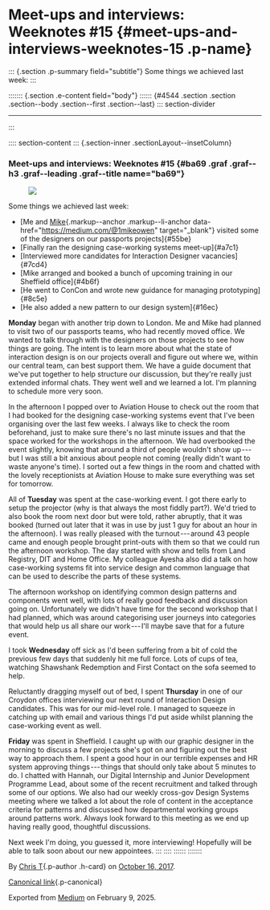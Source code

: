 <div>

# Meet-ups and interviews: Weeknotes #15 {#meet-ups-and-interviews-weeknotes-15 .p-name}

</div>

::: {.section .p-summary field="subtitle"}
Some things we achieved last week:
:::

::::::: {.section .e-content field="body"}
:::::: {#4544 .section .section .section--body .section--first .section--last}
::: section-divider

------------------------------------------------------------------------
:::

:::: section-content
::: {.section-inner .sectionLayout--insetColumn}
### Meet-ups and interviews: Weeknotes #15 {#ba69 .graf .graf--h3 .graf--leading .graf--title name="ba69"}

<figure id="3621" class="graf graf--figure graf-after--h3">
<img
src="https://cdn-images-1.medium.com/max/800/1*9Buhh7BHZO1O6OF7zrBqog.gif"
class="graf-image" data-image-id="1*9Buhh7BHZO1O6OF7zrBqog.gif"
data-width="480" data-height="270" />
</figure>

Some things we achieved last week:

-   [Me and [Mike](https://medium.com/@1mikeowen){.markup--anchor
    .markup--li-anchor data-href="https://medium.com/@1mikeowen"
    target="_blank"} visited some of the designers on our passports
    projects]{#55be}
-   [Finally ran the designing case-working systems meet-up]{#a7c1}
-   [Interviewed more candidates for Interaction Designer
    vacancies]{#7cd4}
-   [Mike arranged and booked a bunch of upcoming training in our
    Sheffield office]{#4b6f}
-   [He went to ConCon and wrote new guidance for managing
    prototyping]{#8c5e}
-   [He also added a new pattern to our design system]{#16ec}

**Monday** began with another trip down to London. Me and Mike had
planned to visit two of our passports teams, who had recently moved
office. We wanted to talk through with the designers on those projects
to see how things are going. The intent is to learn more about what the
state of interaction design is on our projects overall and figure out
where we, within our central team, can best support them. We have a
guide document that we've put together to help structure our discussion,
but they're really just extended informal chats. They went well and we
learned a lot. I'm planning to schedule more very soon.

In the afternoon I popped over to Aviation House to check out the room
that I had booked for the designing case-working systems event that I've
been organising over the last few weeks. I always like to check the room
beforehand, just to make sure there's no last minute issues and that the
space worked for the workshops in the afternoon. We had overbooked the
event slightly, knowing that around a third of people wouldn't show
up --- but I was still a bit anxious about people not coming (really
didn't want to waste anyone's time). I sorted out a few things in the
room and chatted with the lovely receptionists at Aviation House to make
sure everything was set for tomorrow.

All of **Tuesday** was spent at the case-working event. I got there
early to setup the projector (why is that always the most fiddly part?).
We'd tried to also book the room next door but were told, rather
abruptly, that it was booked (turned out later that it was in use by
just 1 guy for about an hour in the afternoon). I was really pleased
with the turnout --- around 43 people came and enough people brought
print-outs with them so that we could run the afternoon workshop. The
day started with show and tells from Land Registry, DIT and Home Office.
My colleague Ayesha also did a talk on how case-working systems fit into
service design and common language that can be used to describe the
parts of these systems.

The afternoon workshop on identifying common design patterns and
components went well, with lots of really good feedback and discussion
going on. Unfortunately we didn't have time for the second workshop that
I had planned, which was around categorising user journeys into
categories that would help us all share our work --- I'll maybe save
that for a future event.

<figure id="2248" class="graf graf--figure graf--iframe graf-after--p">

</figure>

I took **Wednesday** off sick as I'd been suffering from a bit of cold
the previous few days that suddenly hit me full force. Lots of cups of
tea, watching Shawshank Redemption and First Contact on the sofa seemed
to help.

Reluctantly dragging myself out of bed, I spent **Thursday** in one of
our Croydon offices interviewing our next round of Interaction Design
candidates. This was for our mid-level role. I managed to squeeze in
catching up with email and various things I'd put aside whilst planning
the case-working event as well.

**Friday** was spent in Sheffield. I caught up with our graphic designer
in the morning to discuss a few projects she's got on and figuring out
the best way to approach them. I spent a good hour in our terrible
expenses and HR system approving things --- things that should only take
about 5 minutes to do. I chatted with Hannah, our Digital Internship and
Junior Development Programme Lead, about some of the recent recruitment
and talked through some of our options. We also had our weekly cross-gov
Design Systems meeting where we talked a lot about the role of content
in the acceptance criteria for patterns and discussed how departmental
working groups around patterns work. Always look forward to this meeting
as we end up having really good, thoughtful discussions.

Next week I'm doing, you guessed it, more interviewing! Hopefully will
be able to talk soon about our new appointees.
:::
::::
::::::
:::::::

By [Chris T](https://medium.com/@ctdesign){.p-author .h-card} on
[October 16, 2017](https://medium.com/p/e695542763f1).

[Canonical
link](https://medium.com/@ctdesign/meet-ups-and-interviews-weeknotes-15-e695542763f1){.p-canonical}

Exported from [Medium](https://medium.com) on February 9, 2025.
